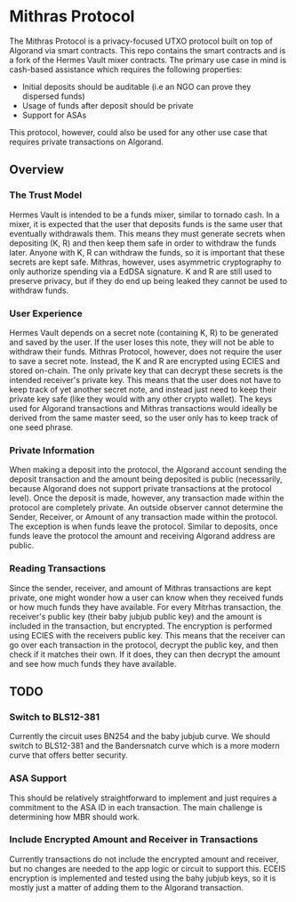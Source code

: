 # Mithras Protocol

The Mithras Protocol is a privacy-focused UTXO protocol built on top of Algorand via smart contracts. This repo contains the smart contracts and is a fork of the Hermes Vault mixer contracts. The primary use case in mind is cash-based assistance which requires the following properties:

* Initial deposits should be auditable (i.e an NGO can prove they dispersed funds)
* Usage of funds after deposit should be private
* Support for ASAs

This protocol, however, could also be used for any other use case that requires private transactions on Algorand.

## Overview

### The Trust Model

Hermes Vault is intended to be a funds mixer, similar to tornado cash. In a mixer, it is expected that the user that deposits funds is the same user that eventually withdrawals them. This means they must generate secrets when depositing (K, R) and then keep them safe in order to withdraw the funds later. Anyone with K, R can withdraw the funds, so it is important that these secrets are kept safe. Mithras, however, uses asymmetric cryptography to only authorize spending via a EdDSA  signature. K and R are still used to preserve privacy, but if they do end up being leaked they cannot be used to withdraw funds.

### User Experience

Hermes Vault depends on a secret note (containing K, R) to be generated and saved by the user. If the user loses this note, they will not be able to withdraw their funds. Mithras Protocol, however, does not require the user to save a secret note. Instead, the K and R are encrypted using ECIES and stored on-chain. The only private key that can decrypt these secrets is the intended receiver's private key. This means that the user does not have to keep track of yet another secret note, and instead just need to keep their private key safe (like they would with any other crypto wallet). The keys used for Algorand transactions and Mithras transactions would ideally be derived from the same master seed, so the user only has to keep track of one seed phrase.

### Private Information

When making a deposit into the protocol, the Algorand account sending the deposit transaction and the amount being deposited is public (necessarily, because Algorand does not support private transactions at the protocol level). Once the deposit is made, however, any transaction made within the protocol are completely private. An outside observer cannot determine the Sender, Receiver, or Amount of any transaction made within the protocol. The exception is when funds leave the protocol. Similar to deposits, once funds leave the protocol the amount and receiving Algorand address are public.

### Reading Transactions

Since the sender, receiver, and amount of Mithras transactions are kept private, one might wonder how a user can know when they received funds or how much funds they have available. For every Mitrhas transaction, the receiver's public key (their baby jubjub public key) and the amount is included in the transaction, but encrypted. The encryption is performed using ECIES with the receivers public key. This means that the receiver can go over each transaction in the protocol, decrypt the public key, and then check if it matches their own. If it does, they can then decrypt the amount and see how much funds they have available.

## TODO

### Switch to BLS12-381

Currently the circuit uses BN254 and the baby jubjub curve. We should switch to BLS12-381 and the Bandersnatch curve which is a more modern curve that offers better security.

### ASA Support

This should be relatively straightforward to implement and just requires a commitment to the ASA ID in each transaction. The main challenge is determining how MBR should work.

### Include Encrypted Amount and Receiver in Transactions

Currently transactions do not include the encrypted amount and receiver, but no changes are needed to the app logic or circuit to support this. ECEIS encryption is implemented and tested using the bahy jubjub keys, so it is mostly just a matter of adding them to the Algorand transaction.

